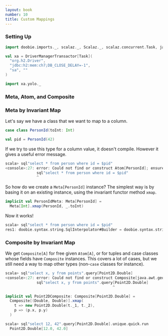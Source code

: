 ```yaml
---
layout: book
number: 10
title: Custom Mappings
---
```


### Setting Up

```scala
import doobie.imports._, scalaz._, Scalaz._, scalaz.concurrent.Task, java.awt.geom.Point2D

val xa = DriverManagerTransactor[Task](
  "org.h2.Driver",                      
  "jdbc:h2:mem:ch7;DB_CLOSE_DELAY=-1",  
  "sa", ""                              
)

import xa.yolo._
```

### Meta, Atom, and Composite

### Meta by Invariant Map

Let's say we have a class that we want to map to a column.

```scala
case class PersonId(toInt: Int)

val pid = PersonId(42)
```

If we try to use this type for a column value, it doesn't compile. However it gives a useful error message.

```scala
scala> sql"select * from person where id = $pid"
<console>:27: error: Could not find or construct Atom[PersonId]; ensure that PersonId has a Meta instance.
              sql"select * from person where id = $pid"
              ^
```

So how do we create a `Meta[PersonId]` instance? The simplest way is by basing it on an existing instance, using the invariant functor method `xmap`.

```scala
implicit val PersonIdMeta: Meta[PersonId] = 
  Meta[Int].xmap(PersonId, _.toInt)
```

Now it works!

```scala
scala> sql"select * from person where id = $pid"
res1: doobie.syntax.string.SqlInterpolator#Builder = doobie.syntax.string$SqlInterpolator$Source@74b76bb5
```



### Composite by Invariant Map

We get `Composite[A]` for free given `Atom[A]`, or for tuples and case classes whose fields have `Composite` instances. This covers a lot of cases, but we still need a way to map other types (non-`case` classes for instance).


```scala
scala> sql"select x, y from points".query[Point2D.Double]
<console>:27: error: Could not find or construct Composite[java.awt.geom.Point2D.Double].
              sql"select x, y from points".query[Point2D.Double]
                                                ^
```

```scala
implicit val Point2DComposite: Composite[Point2D.Double] = 
  Composite[(Double, Double)].xmap(
    t => new Point2D.Double(t._1, t._2),
    p => (p.x, p.y)
  )
```

```scala
scala> sql"select 12, 42".query[Point2D.Double].unique.quick.run
  Point2D.Double[12.0, 42.0]
```

